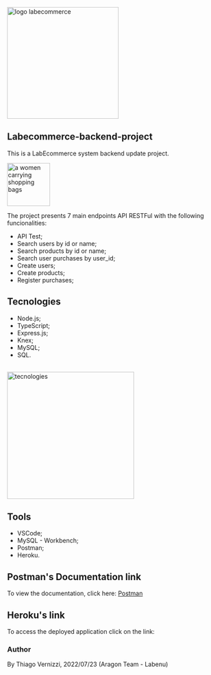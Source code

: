 <img width="260" src="/src/img/tecnologies.png" alt="logo labecommerce">

## Labecommerce-backend-project 

This is a LabEcommerce system backend update project. 

<img width="100vw" src="https://emojipedia-us.s3.amazonaws.com/source/skype/289/shopping-bags_1f6cd-fe0f.png" alt="a women carrying shopping bags"/>

The project presents 7 main endpoints API RESTFul with the following funcionalities: 
- API Test;
- Search users by id or name;
- Search products by id or name;
- Search user purchases by user_id;
- Create users;
- Create products;
- Register purchases;

## Tecnologies

- Node.js;
- TypeScript;
- Express.js;
- Knex;
- MySQL;
- SQL.
</br>
<img width="296" alt="tecnologies" src="/src/img/tecnologies.png">

## Tools
- VSCode;
- MySQL - Workbench;
- Postman;
- Heroku.

## Postman's Documentation link
To view the documentation, click here: [Postman](https://documenter.getpostman.com/view/20784974/UzXKWymv)

## Heroku's link
To access the deployed application click on the link:  

### Author
By Thiago Vernizzi, 2022/07/23 (Aragon Team - Labenu)



